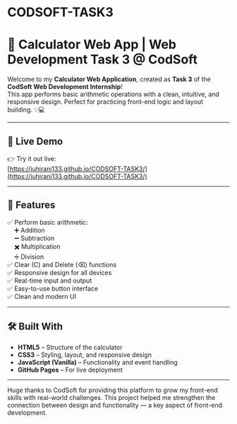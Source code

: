 # CODSOFT-TASK3

# 🧮 Calculator Web App | Web Development Task 3 @ CodSoft

Welcome to my **Calculator Web Application**, created as **Task 3** of the **CodSoft Web Development Internship**!  
This app performs basic arithmetic operations with a clean, intuitive, and responsive design. Perfect for practicing front-end logic and layout building. 💡💻

---

## 🔗 Live Demo

👉 Try it out live:  
[https://juhirani133.github.io/CODSOFT-TASK3/](https://juhirani133.github.io/CODSOFT-TASK3/)

---

## 🧠 Features

✅ Perform basic arithmetic:  
&nbsp;&nbsp;&nbsp;&nbsp;➕ Addition  
&nbsp;&nbsp;&nbsp;&nbsp;➖ Subtraction  
&nbsp;&nbsp;&nbsp;&nbsp;✖️ Multiplication  
&nbsp;&nbsp;&nbsp;&nbsp;➗ Division  
✅ Clear (C) and Delete (⌫) functions  
✅ Responsive design for all devices  
✅ Real-time input and output  
✅ Easy-to-use button interface  
✅ Clean and modern UI

---

## 🛠️ Built With

- **HTML5** – Structure of the calculator  
- **CSS3** – Styling, layout, and responsive design  
- **JavaScript (Vanilla)** – Functionality and event handling  
- **GitHub Pages** – For live deployment

---

Huge thanks to CodSoft for providing this platform to grow my front-end skills with real-world challenges.
This project helped me strengthen the connection between design and functionality — a key aspect of front-end development.

